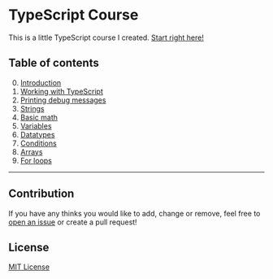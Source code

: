 # TypeScript Course
This is a little TypeScript course I created. [Start right here!](./course/00_Introduction.md)

## Table of contents
0. [Introduction](./course/00_Introduction.md)
1. [Working with TypeScript](./course/01_Working_with_TypeScript.md)
2. [Printing debug messages](./course/02_Printing_debug_messages.md)
3. [Strings](./course/03_Strings.md)
4. [Basic math](./course/04_Basic_math.md)
5. [Variables](./course/05_Variables.md)
6. [Datatypes](./course/06_Datatypes.md)
7. [Conditions](./course/07_Conditions.md)
8. [Arrays](./course/08_Arrays.md)
9. [For loops](./course/09_For_loops.md)

---
## Contribution
If you have any thinks you would like to add, change or remove, feel free to [open an issue](https://github.com/hrueger/typescript-course/issues/new) or create a pull request!

## License
[MIT License](./LICENSE.md)